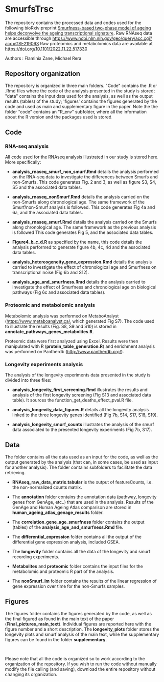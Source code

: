 # SmurfsTrsc

The repository contains the processed data and codes used for the following bioRxiv preprint <a href = "https://doi.org/10.1101/2022.11.22.517330"> Smurfness-based two-phase model of ageing helps deconvolve the ageing transcriptional signature</a>.
Raw RNAseq data are accessible through https://www.ncbi.nlm.nih.gov/geo/query/acc.cgi?acc=GSE219063
Raw proteomics and metabolomics data are available at https://doi.org/10.1101/2022.11.22.517330
<p> Authors : Flaminia Zane, Michael Rera

## Repository organization

The repository is organized in three main folders. "Code" contains the .R or .Rmd files where the code of the analysis presented in the study is stored; "data" contains the input data used for the analysis, as well as the output results (tables) of the study; 'figures' contains the figures generated by the code and used as main and supplementary figure in the paper. Note the the folder "code" contains an "R_env" subfolder, where all the information about the R version and the packages used is stored. 

## Code 

### RNA-seq analysis

All code used for the RNAseq analysis illustrated in our study is stored here. More specifically:

- **analysis_rnaseq_smurf_non_smurf.Rmd** details the analysis performed on the RNA-seq data to investigate the differences between Smurfs and non-Smurfs. This code generates Fig. 2 and 3, as well as figure S3, S4, S5 and the associated data tables.

- **analysis_rnaseq_nonSmurf.Rmd** details the analysis carried on the non-Smurfs along chronological age. The same framework of the Smurf/non-Smurf analysis is followed. This code generates Fig 4a and 6a, and the associated data tables.

- **analysis_rnaseq_smurf.Rmd** details the analysis carried on the Smurfs along chronological age. The same framework as the previous analysis is followed This code generates Fig 5, and the associated data tables.

- **Figure4_b_c_d.R** as specified by the name, this code details the analysis performed to generate figure 4b, 4c, 4d and the associated data tables.

- **analysis_hetereogeneity_gene_expression.Rmd** details the analysis carried to investigate the effect of chronological age and Smurfness on transcriptional noise (Fig 6b and S12).



- **analysis_age_and_smurfness.Rmd** details the analysis carried to investigate the effect of Smurfness and chronological age on biological pathways (Fig 6c and associated data tables).

### Proteomic and metabolomic analysis

Metabolomic analysis was performed on MetaboAnalyst (https://www.metaboanalyst.ca/, which generated Fig S7). The code used to illustrate the results (Fig. S8, S9 and S10) is stored in **annotate_pathways_genes_metabolites.R**.

Proteomic data were first analyzed using Excel. Results were then manipulated with R (**protein_table_generation.R**) and enrichment analysis was performed on Pantherdb (http://www.pantherdb.org/).


### Longevity experiments analysis
The analysis of the longevity experiments data presented in the study is divided into three files:

- **analysis_longevity_first_screening.Rmd** illustrates the results and analysis of the first longevity screening (Fig S13 and associated data table). It sources the function_get_deaths_effect_pval.R file.

- **analysis_longevity_data_figures.R**  details all the longevity analysis linked to the three longevity genes identified (Fig 7b, S14, S17, S18, S19).

- **analysis_longevity_smurf_counts** illustrates the analysis of the smurf data associated to the presented longevity experiments (Fig 7b, S17).


## Data

The folder contains all the data used as an input for the code, as well as the output generated by the analysis (that can, in some cases, be used as input for another analysis). The folder contains subfolders to facilitate the data retrieving.

- **RNAseq_raw_data_matrix.tabular** is the output of featureCounts, i.e. the non-normalized counts matrix.

- The **annotation** folder contains the annotation data (pathway, longevity genes from GenAge, etc..) that are used in the analysis. Results of the GenAge and Human Ageing Atlas comparison are stored in **human_ageing_atlas_genage_results** folder.

- The **correlation_gene_age_smurfness** folder contains the output (tables) of the **analysis_age_and_smurfness.Rmd** file.

- The **differential_expression** folder contains all the output of the differential gene expression analysis, included GSEA.

- The **longevity** folder contains all the data of the longevity and smurf recording experiments.

- **Metabolites** and **proteomic** folder contains the input files for the metabolomic and proteomic R part of the analysis.

- The **nonSmurf_lm** folder contains the results of the linear regression of gene expression over time for the non-Smurfs samples.



## Figures

The figures folder contains the figures generated by the code, as well as the final figured as found in the main text of the paper (**Final_pictures_main_text**). Individual figures are reported here with the figure number and a short description. The **longevity_plots** folder stores the longevity plots and smurf analysis of the main text, while the supplementary figures can be found in the folder **supplementary**.


<br/>

Please note that all the code is organized so to work according to the organization of the repository. If you wish to run the code without manually modify the file calling (and saving), download the entire repository without changing its organization.


